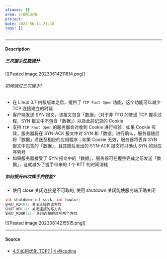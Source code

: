 ```yaml
---
aliases: []
area: 计算机网络
project: 
date: 2023-06-14 21:10
tags: []
---
```

---
#### Description
##### 三次握手性能提升
![[Pasted image 20230614211814.png]]
###### 如何绕过三次握手?
- 在 Linux 3.7 内核版本之后，提供了 `TCP Fast Open` 功能，这个功能可以减少 TCP 连接建立的时延
- 客户端发送 SYN 报文，该报文包含「数据」（对于非 TFO 的普通 TCP 握手过程，SYN 报文中不包含「数据」）以及此前记录的 Cookie
- 支持 `TCP Fast Open` 的服务器会对收到 Cookie 进行校验：如果 Cookie 有效，服务器将在 SYN-ACK 报文中对 SYN 和「数据」进行确认，服务器随后将「数据」递送至相应的应用程序；如果 Cookie 无效，服务器将丢弃 SYN 报文中包含的「数据」，且其随后发出的 SYN-ACK 报文将只确认 SYN 的对应序列号
- 如果服务器接受了 SYN 报文中的「数据」，服务器可在握手完成之前发送「数据」，这就减少了握手带来的 1 个 RTT 的时间消耗
##### 如何提升四次挥手的性能?
- 使用 close 关闭连接是不可取的, 使用 shutdown 关闭能使服务端正确关闭
```cpp
int shutdown(int sock, int howto);
SHUT_RD(0): 关闭连接的读方向
SHUT_WR(1): 关闭连接的写方向
SHUT_RDWR(2): 关闭连接的读写两个方向
```
![[Pasted image 20230614215515.png]]





---
#### Source
- [4.5 如何优化 TCP? | 小林coding](https://xiaolincoding.com/network/3_tcp/tcp_optimize.html#%E5%A6%82%E4%BD%95%E7%BB%95%E8%BF%87%E4%B8%89%E6%AC%A1%E6%8F%A1%E6%89%8B)

